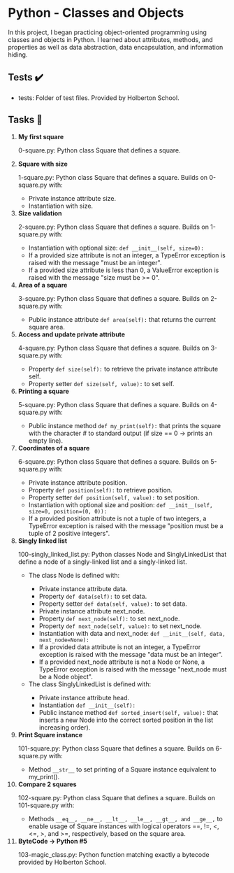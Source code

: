 <h1>Python - Classes and Objects</h1>

<p>In this project, I began practicing object-oriented programming using classes and objects in Python. I learned about attributes, methods, and properties as well as data abstraction, data encapsulation, and information hiding.</p>

<h2>Tests ✔️</h2>
<ul>
    <li>tests: Folder of test files. Provided by Holberton School.</li>
</ul>

<h2>Tasks 📃</h2>

<ol>
    <li><strong>My first square</strong></li>
    <p>0-square.py: Python class Square that defines a square.</p>
    <li><strong>Square with size</strong></li>
    <p>1-square.py: Python class Square that defines a square. Builds on 0-square.py with:</p>
    <ul>
        <li>Private instance attribute size.</li>
        <li>Instantiation with size.</li>
    </ul>
    <li><strong>Size validation</strong></li>
    <p>2-square.py: Python class Square that defines a square. Builds on 1-square.py with:</p>
    <ul>
        <li>Instantiation with optional size: <code>def __init__(self, size=0):</code></li>
        <li>If a provided size attribute is not an integer, a TypeError exception is raised with the message "must be an integer".</li>
        <li>If a provided size attribute is less than 0, a ValueError exception is raised with the message "size must be >= 0".</li>
    </ul>
    <li><strong>Area of a square</strong></li>
    <p>3-square.py: Python class Square that defines a square. Builds on 2-square.py with:</p>
    <ul>
        <li>Public instance attribute <code>def area(self):</code> that returns the current square area.</li>
    </ul>
    <li><strong>Access and update private attribute</strong></li>
    <p>4-square.py: Python class Square that defines a square. Builds on 3-square.py with:</p>
    <ul>
        <li>Property <code>def size(self):</code> to retrieve the private instance attribute self.</li>
        <li>Property setter <code>def size(self, value):</code> to set self.</li>
    </ul>
    <li><strong>Printing a square</strong></li>
    <p>5-square.py: Python class Square that defines a square. Builds on 4-square.py with:</p>
    <ul>
        <li>Public instance method <code>def my_print(self):</code> that prints the square with the character # to standard output (if size == 0 -> prints an empty line).</li>
    </ul>
    <li><strong>Coordinates of a square</strong></li>
    <p>6-square.py: Python class Square that defines a square. Builds on 5-square.py with:</p>
    <ul>
        <li>Private instance attribute position.</li>
        <li>Property <code>def position(self):</code> to retrieve position.</li>
        <li>Property setter <code>def position(self, value):</code> to set position.</li>
        <li>Instantiation with optional size and position: <code>def __init__(self, size=0, position=(0, 0)):</code></li>
        <li>If a provided position attribute is not a tuple of two integers, a TypeError exception is raised with the message "position must be a tuple of 2 positive integers".</li>
    </ul>
    <li><strong>Singly linked list</strong></li>
    <p>100-singly_linked_list.py: Python classes Node and SinglyLinkedList that define a node of a singly-linked list and a singly-linked list.</p>
    <ul>
        <li>The class Node is defined with:</li>
        <ul>
            <li>Private instance attribute data.</li>
            <li>Property <code>def data(self):</code> to set data.</li>
            <li>Property setter <code>def data(self, value):</code> to set data.</li>
            <li>Private instance attribute next_node.</li>
            <li>Property <code>def next_node(self):</code> to set next_node.</li>
            <li>Property <code>def next_node(self, value):</code> to set next_node.</li>
            <li>Instantiation with data and next_node: <code>def __init__(self, data, next_node=None):</code></li>
            <li>If a provided data attribute is not an integer, a TypeError exception is raised with the message "data must be an integer".</li>
            <li>If a provided next_node attribute is not a Node or None, a TypeError exception is raised with the message "next_node must be a Node object".</li>
        </ul>
        <li>The class SinglyLinkedList is defined with:</li>
        <ul>
            <li>Private instance attribute head.</li>
            <li>Instantiation <code>def __init__(self):</code></li>
            <li>Public instance method <code>def sorted_insert(self, value):</code> that inserts a new Node into the correct sorted position in the list increasing order).</li>
        </ul>
    </ul>
    <li><strong>Print Square instance</strong></li>
    <p>101-square.py: Python class Square that defines a square. Builds on 6-square.py with:</p>
    <ul>
        <li>Method <code>__str__</code> to set printing of a Square instance equivalent to my_print().</li>
    </ul>
    <li><strong>Compare 2 squares</strong></li>
    <p>102-square.py: Python class Square that defines a square. Builds on 101-square.py with:</p>
    <ul>
        <li>Methods <code>__eq__, __ne__, __lt__, __le__, __gt__, and __ge__,</code> to enable usage of Square instances with logical operators ==, !=, <, <=, >, and >=, respectively, based on the square area.</li>
    </ul>
    <li><strong>ByteCode -&gt; Python #5</strong></li>
    <p>103-magic_class.py: Python function matching exactly a bytecode provided by Holberton School.</p>
</ol>
